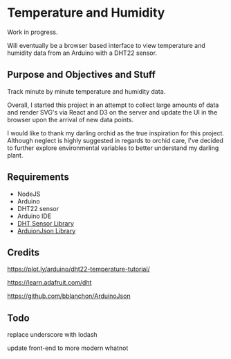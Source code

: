 # Temperature and Humidity

Work in progress.

Will eventually be a browser based interface to view temperature and humidity data from an Arduino with a DHT22 sensor.

## Purpose and Objectives and Stuff

Track minute by minute temperature and humidity data.

Overall, I started this project in an attempt to collect large amounts of data and render SVG's via React and D3 on the server and update the UI in the browser upon the arrival of new data points.

I would like to thank my darling orchid as the true inspiration for this project. Although neglect is highly suggested in regards to orchid care, I've decided to further explore environmental variables to better understand my darling plant.



## Requirements

- NodeJS
- Arduino
- DHT22 sensor
- Arduino IDE
- [DHT Sensor Library](https://github.com/adafruit/DHT-sensor-library)
- [ArduionJson Library](https://github.com/bblanchon/ArduinoJson)

## Credits

https://plot.ly/arduino/dht22-temperature-tutorial/

https://learn.adafruit.com/dht

https://github.com/bblanchon/ArduinoJson

## Todo

replace underscore with lodash

update front-end to more modern whatnot

